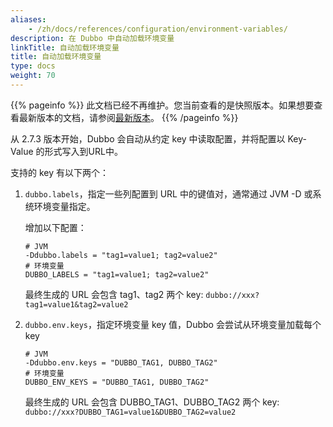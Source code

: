 ```yaml
---
aliases:
    - /zh/docs/references/configuration/environment-variables/
description: 在 Dubbo 中自动加载环境变量
linkTitle: 自动加载环境变量
title: 自动加载环境变量
type: docs
weight: 70
---
```




{{% pageinfo %}} 此文档已经不再维护。您当前查看的是快照版本。如果想要查看最新版本的文档，请参阅[最新版本](/zh-cn/docs3-v2/java-sdk/reference-manual/config/principle/#33-外部化配置)。
{{% /pageinfo %}}

从 2.7.3 版本开始，Dubbo 会自动从约定 key 中读取配置，并将配置以 Key-Value 的形式写入到URL中。

支持的 key 有以下两个：

1. `dubbo.labels`，指定一些列配置到 URL 中的键值对，通常通过 JVM -D 或系统环境变量指定。

    增加以下配置：
    
    ```properties
    # JVM
    -Ddubbo.labels = "tag1=value1; tag2=value2"
    # 环境变量
    DUBBO_LABELS = "tag1=value1; tag2=value2"
    ```
   
    最终生成的 URL 会包含 tag1、tag2 两个 key: `dubbo://xxx?tag1=value1&tag2=value2`
    
2. `dubbo.env.keys`，指定环境变量 key 值，Dubbo 会尝试从环境变量加载每个 key

    ```properties
    # JVM
    -Ddubbo.env.keys = "DUBBO_TAG1, DUBBO_TAG2"
    # 环境变量
    DUBBO_ENV_KEYS = "DUBBO_TAG1, DUBBO_TAG2"
    ```
    
    最终生成的 URL 会包含 DUBBO_TAG1、DUBBO_TAG2 两个 key: `dubbo://xxx?DUBBO_TAG1=value1&DUBBO_TAG2=value2`